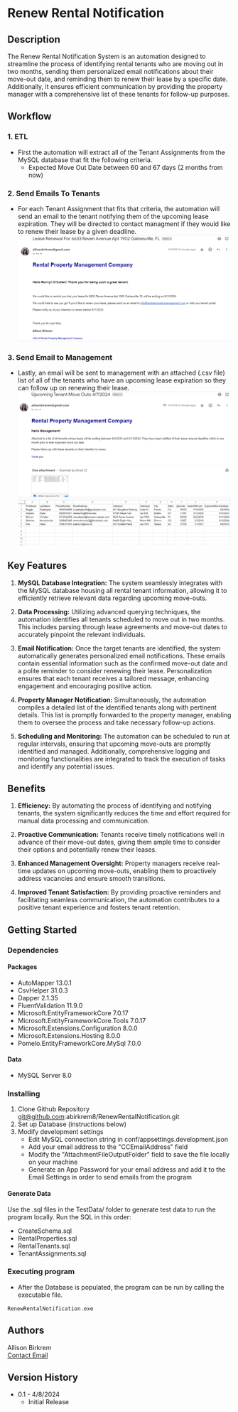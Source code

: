 # Renew Rental Notification


## Description

The Renew Rental Notification System is an automation designed to streamline the process of identifying rental tenants who are moving out in two months, sending them personalized email notifications about their move-out date, and reminding them to renew their lease by a specific date. Additionally, it ensures efficient communication by providing the property manager with a comprehensive list of these tenants for follow-up purposes.

## Workflow
### 1. ETL
* First the automation will extract all of the Tenant Assignments from the MySQL database that fit the following criteria.
   * Expected Move Out Date between 60 and 67 days (2 months from now)
### 2. Send Emails To Tenants
* For each Tenant Assignment that fits that criteria, the automation will send an email to the tenant notifying them of the upcoming lease expiration. They will be directed to contact managment if they would like to renew their lease by a given deadline.
![tenant_email](https://github.com/abirkrem8/RenewRentalNotification/blob/master/Images/tenantemail.png?raw=true)
### 3. Send Email to Management
* Lastly, an email will be sent to management with an attached (.csv file) list of all of the tenants who have an upcoming lease expiration so they can follow up on renewing their lease.
![management_email](https://github.com/abirkrem8/RenewRentalNotification/blob/master/Images/managementemail.png?raw=true)
![management_attachment](https://github.com/abirkrem8/RenewRentalNotification/blob/master/Images/attachment.png?raw=true)

## Key Features
1. **MySQL Database Integration:** The system seamlessly integrates with the MySQL database housing all rental tenant information, allowing it to efficiently retrieve relevant data regarding upcoming move-outs.

3. **Data Processing:** Utilizing advanced querying techniques, the automation identifies all tenants scheduled to move out in two months. This includes parsing through lease agreements and move-out dates to accurately pinpoint the relevant individuals.
4. **Email Notification:** Once the target tenants are identified, the system automatically generates personalized email notifications. These emails contain essential information such as the confirmed move-out date and a polite reminder to consider renewing their lease. Personalization ensures that each tenant receives a tailored message, enhancing engagement and encouraging positive action.
5. **Property Manager Notification:** Simultaneously, the automation compiles a detailed list of the identified tenants along with pertinent details. This list is promptly forwarded to the property manager, enabling them to oversee the process and take necessary follow-up actions.
6. **Scheduling and Monitoring:** The automation can be scheduled to run at regular intervals, ensuring that upcoming move-outs are promptly identified and managed. Additionally, comprehensive logging and monitoring functionalities are integrated to track the execution of tasks and identify any potential issues.

## Benefits
1. **Efficiency:** By automating the process of identifying and notifying tenants, the system significantly reduces the time and effort required for manual data processing and communication.

3. **Proactive Communication:** Tenants receive timely notifications well in advance of their move-out dates, giving them ample time to consider their options and potentially renew their leases.
4. **Enhanced Management Oversight:** Property managers receive real-time updates on upcoming move-outs, enabling them to proactively address vacancies and ensure smooth transitions.
5. **Improved Tenant Satisfaction:** By providing proactive reminders and facilitating seamless communication, the automation contributes to a positive tenant experience and fosters tenant retention.  

## Getting Started

### Dependencies

#### Packages

* AutoMapper 13.0.1
* CsvHelper 31.0.3
* Dapper 2.1.35
* FluentValidation 11.9.0
* Microsoft.EntityFrameworkCore 7.0.17
* Microsoft.EntityFrameworkCore.Tools 7.0.17
* Microsoft.Extensions.Configuration 8.0.0
* Microsoft.Extensions.Hosting 8.0.0
* Pomelo.EntityFrameworkCore.MySql 7.0.0

#### Data
* MySQL Server 8.0

### Installing

1. Clone Github Repository git@github.com:abirkrem8/RenewRentalNotification.git
2. Set up Database (instructions below)
3. Modify development settings
   * Edit MySQL connection string in conf/appsettings.development.json
   * Add your email address to the "CCEmailAddress" field
   * Modify the "AttachmentFileOutputFolder" field to save the file locally on your machine
   * Generate an App Password for your email address and add it to the Email Settings in order to send emails from the program
  
#### Generate Data
Use the .sql files in the TestData/ folder to generate test data to run the program locally. Run the SQL in this order:
* CreateSchema.sql
* RentalProperties.sql
* RentalTenants.sql
* TenantAssignments.sql

### Executing program

* After the Database is populated, the program can be run by calling the executable file.
```
RenewRentalNotification.exe
```


## Authors

Allison Birkrem  
[Contact Email](allisonbirkrem@gmail.com)

## Version History

* 0.1 - 4/8/2024
    * Initial Release
